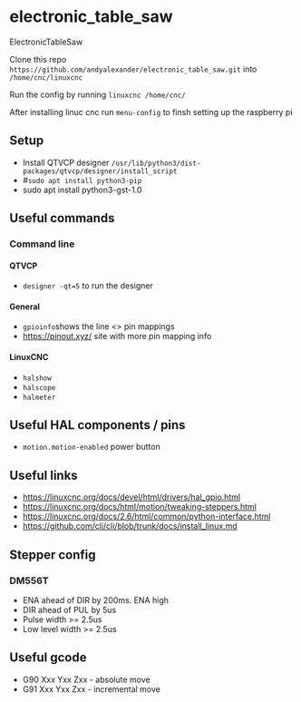 # electronic_table_saw
ElectronicTableSaw

Clone this repo `https://github.com/andyalexander/electronic_table_saw.git` into `/home/cnc/linuxcnc`

Run the config by running `linuxcnc /home/cnc/`

After installing linuc cnc run `menu-config` to finsh setting up the raspberry pi

 
## Setup 

* Install QTVCP designer `/usr/lib/python3/dist-packages/qtvcp/designer/install_script`
* #`sudo apt install python3-pip`
* sudo apt install python3-gst-1.0

## Useful commands

### Command line

#### QTVCP
* `designer -qt=5` to run the designer

#### General

* `gpioinfo`shows the line <> pin mappings
* https://pinout.xyz/ site with more pin mapping info

#### LinuxCNC

* `halshow`
* `halscope`
* `halmeter`


## Useful HAL components / pins

* `motion.motion-enabled` power button


## Useful links

* https://linuxcnc.org/docs/devel/html/drivers/hal_gpio.html
* https://linuxcnc.org/docs/html/motion/tweaking-steppers.html
* https://linuxcnc.org/docs/2.6/html/common/python-interface.html
* https://github.com/cli/cli/blob/trunk/docs/install_linux.md




## Stepper config

### DM556T
* ENA ahead of DIR by 200ms.  ENA high
* DIR ahead of PUL by 5us
* Pulse width >= 2.5us
* Low level width >= 2.5us



## Useful gcode
* G90 Xxx Yxx Zxx - absolute move
* G91 Xxx Yxx Zxx - incremental move
